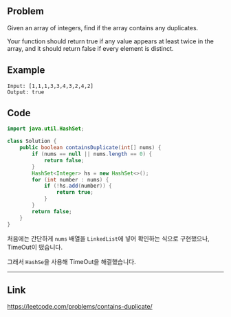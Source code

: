 ## Problem

Given an array of integers, find if the array contains any duplicates.

Your function should return true if any value appears at least twice in the array, and it should return false if every element is distinct.

## Example

```
Input: [1,1,1,3,3,4,3,2,4,2]
Output: true
```

## Code

```java
import java.util.HashSet;

class Solution {
    public boolean containsDuplicate(int[] nums) {
        if (nums == null || nums.length == 0) {
            return false;
        }
        HashSet<Integer> hs = new HashSet<>();
        for (int number : nums) {
            if (!hs.add(number)) {
                return true;
            }
        }
        return false;
    }
}
```

처음에는 간단하게 `nums` 배열을 `LinkedList`에 넣어 확인하는 식으로 구현했으나, TimeOut이 떴습니다.

그래서 `HashSe`을 사용해 TimeOut을 해결했습니다.

------

## Link

https://leetcode.com/problems/contains-duplicate/
